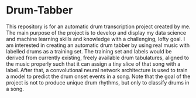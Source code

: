 # Drum-Tabber

This repository is for an automatic drum transcription project created by me. The main purpose of the project is to develop and display my data science and machine learning skills and knowledge with a challenging, lofty goal. I am interested in creating an automatic drum tabber by using real music with labelled drums as a training set. The training set and labels would be derived from currently existing, freely available drum tabulatures, aligned to the music properly such that it can assign a tiny slice of that song with a label. After that, a convolutional neural network architecture is used to train a model to predict the drum onset events in a song. Note that the goal of the project is not to produce unique drum rhythms, but only to classify drums in a song. 
